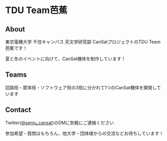 # TDU Team芭蕉

## About

東京電機大学 千住キャンパス 天文学研究部 CanSatプロジェクトのTDU Team芭蕉です！

夏と冬のイベントに向けて、CanSat機体を制作しています！

## Teams

回路班・筐体班・ソフトウェア班の3班に分かれて1つのCanSat機体を開発しています

## Contact

Twitter([@senju_cansat](https://twitter.com/senju_cansat))のDMに気軽にご連絡ください

参加希望・質問はもちろん、他大学・団体様からの交流などお待ちしています！
